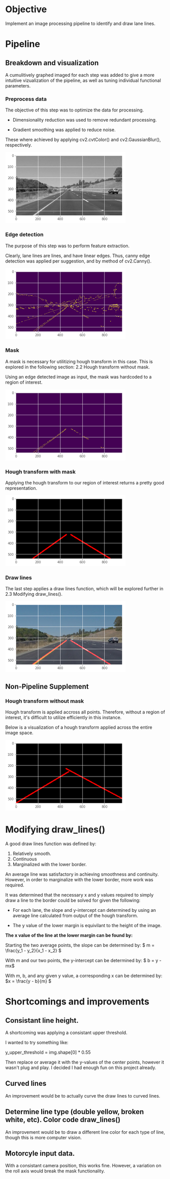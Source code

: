# Objective

Implement an image processing pipeline to identify and draw lane lines.

# Pipeline


## Breakdown and visualization 

A cumulitively graphed imaged for each step was added to give a more intuitive vizualization of the pipeline, as well as tuning individual functional parameters.


### Preprocess data

The objective of this step was to optimize the data for processing. 

- Dimensionality reduction was used to remove redundant processing. 

- Gradient smoothing was applied to reduce noise. 

These where achieved by applying cv2.cvtColor() and cv2.GaussianBlur(), respectively. 

![alt text](report_images/1_preprocess.png "Preprocess")



### Edge detection

The purpose of this step was to perform feature extraction.  

Clearly, lane lines are lines, and have linear edges. Thus, canny edge detection was applied per suggestion, and by method of cv2.Canny(). 


![alt text](report_images/2_edge.png "Edge-Detection")


### Mask

A mask is necessary for utilitizing hough transform in this case. This is explored in the following section: 2.2 Hough transform without mask. 

Using an edge detected image as input, the mask was hardcoded to a region of interest.    

![alt text](report_images/3_mask.png "Mask")


### Hough transform with mask 

Applying the hough transform to our region of interest returns a pretty good representation. 

![alt text](report_images/hough_without_draw.png "Masked Raw Hough")


### Draw lines 

The last step applies a draw lines function, which will be explored further in 2.3 Modifying draw_lines().   


![alt text](report_images/4_hough_and_drawlines.png "Hough and Drawlines")



## Non-Pipeline Supplement 
### Hough transform without mask 

Hough transform is applied accross all points. Therefore, without a region of interest, it's difficult to utilize efficiently in this instance. 

Below is a visualization of a hough transform applied across the entire image space.

![alt text](report_images/hough_without_mask.png "Raw Hough")

# Modifying draw_lines()


A good draw lines function was defined by: 

1. Relatively smooth.
2. Continuous
2. Marginalized with the lower border.

An average line was satisfactory in achieving smoothness and continuity. However, in order to marginalize with the lower border, more work was required. 

It was determined that the necessary x and y values required to simply draw a line to the border could be solved for given the following:

- For each lane, the slope and y-intercept can determined by using an average line calculated from output of the hough transform. 

- The y value of the lower margin is equivilant to the height of the image. 




**The x value of the line at the lower margin can be found by:**

Starting the two average points, the slope can be determined by: $ m = \frac{y_1 - y_2}{x_1 - x_2} $

With m and our two points,  the y-intercept can be determined by: $ b = y - mx$

With m, b, and any given y value, a corresponding x can be determined by: $x = \frac{y - b}{m} $ 



# Shortcomings and improvements

## Consistant line height.

A shortcoming was applying a consistant upper threshold.

I wanted to try something like:

y_upper_threshold = img.shape[0] * 0.55 

Then replace or average it with the y-values of the center points, however it wasn't plug and play. I decided I had enough fun on this project already. 


## Curved lines

An improvement would be to actually curve the draw lines to curved lines. 

## Determine line type (double yellow, broken white, etc). Color code draw_lines()

An improvement would be to draw a different line color for each type of line, though this is more computer vision. 

## Motorcyle input data. 

With a consistant camera position, this works fine. However, a variation on the roll axis would break the mask functionality. 
